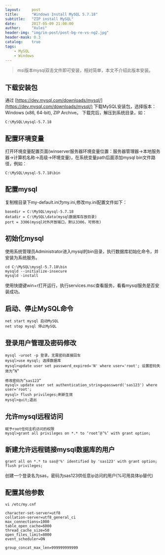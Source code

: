 ```yaml
---
layout:     post
title:      "Windows Install MySQL 5.7.18"
subtitle:   "ZIP install MySQL"
date:       2017-05-09 21:00:00
author:     "Xulei"
header-img: "img/in-post/post-bg-re-vs-ng2.jpg"
header-mask: 0.3
catalog:    true
tags:
    - MySQL
    - Windows
---
```


> msi版本mysql双击文件即可安装，相对简单，本文不介绍此版本安装。

## 下载安装包

通过 [https://dev.mysql.com/downloads/mysql/](https://dev.mysql.com/downloads/mysql/) 下载MySQL安装包，选择版本：Windows (x86, 64-bit), ZIP Archive。
下载完后，解压到系统目录，如：

```
C:\MySQL\mysql-5.7.18
```


## 配置环境变量
打开环境变量配置页面(winserver服务器环境变量位置：服务器管理器->本地服务器->计算机名称->高级->环境变量)，在系统变量path后面添加mysql bin文件路径，例如：

```
C:\MySQL\mysql-5.7.18\bin
```

## 配置mysql
复制根目录下my-default.ini为my.ini,修改my.ini配置文件如下：

```
basedir = C:\MySQL\mysql-5.7.18
datadir = C:\MySQL\data(mysql数据库存放目录)
port = 3306(mysql对外开放端口，默认3306，可修改)
```

## 初始化mysql
使用系统管理员Administrator进入mysql的bin目录，执行数据库初始化命令，并安装为系统服务。

```
cd C:\MySQL\mysql-5.7.18\bin
mysqld --initialize-insecure
mysqld -install
```

使用快捷键win+r打开运行，执行services.msc查看服务，看看mysql服务是否安装成功。

## 启动、停止MySQL命令

```
net start mysql 启动MySQL
net stop mysql 停止MySQL
```

## 登录用户管理及密码修改

```
mysql -uroot -p 登录，无需密码直接回车
mysql>use mysql; 选择数据库
mysql>update user set password_expired='N' where user='root'; 设置密码失效为”N”

修改密码为”sas123”
mysql> update user set authentication_string=password('sas123') where user='root';
mysql> flush privileges;刷新生效
mysql>quit;退出
```

## 允许mysql远程访问

```
赋予root任何主机访问的权限
mysql>grant all privileges on *.* to ‘root’@’%’ with grant option;
```

## 新建允许远程链接mysql数据库的用户

```
grant all on *.* to sas@'%' identified by 'sas123' with grant option;
flush privileges;
```

创建一个登录名为sas，密码为sas123供任意ip访问的用户(%可用具体ip替代)

## 配置其他参数

```
vi /etc/my.cnf

character-set-server=utf8
collation-server=utf8_general_ci
max_connections=1000
table_open_cache=6000
thread_cache_size=50
open_files_limit=8000
event_scheduler=ON
 
group_concat_max_len=999999999999
```
